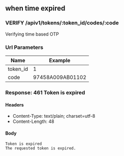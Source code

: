 ## when time expired

### VERIFY /apiv1/tokens/:token_id/codes/:code

Verifying time based OTP

### Url Parameters

Name | Example
--- | ---
token_id | 1
code | 97458A009AB01102

### Response: 461 Token is expired

#### Headers

* Content-Type: text/plain; charset=utf-8
* Content-Length: 48

#### Body

```
Token is expired
The requested token is expired.
```

